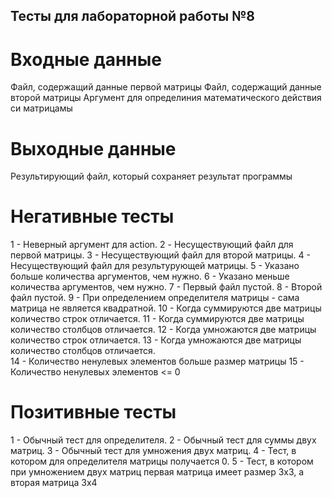 ## Тесты для лабораторной работы №8

# Входные данные

Файл, содержащий данные первой матрицы
Файл, содержащий данные второй матрицы
Аргумент для определиния математического действия си матрицамы

# Выходные данные
Результирующий файл, который сохраняет результат программы

# Негативные тесты

1 - Неверный аргумент для action. 
2 - Несуществующий файл для первой матрицы. 
3 - Несуществующий файл для второй матрицы. 
4 - Несуществующий файл для результурующей матрицы. 
5 - Указано больше количества аргументов, чем нужно. 
6 - Указано меньше количества аргументов, чем нужно. 
7 - Первый файл пустой. 
8 - Второй файл пустой. 
9 - При определением определителя матрицы - сама матрица не является квадратной. 
10 - Когда суммируются две матрицы количество строк отличается. 
11 - Когда суммируются две матрицы количество столбцов отличается. 
12 - Когда умножаются две матрицы количество строк отличается. 
13 - Когда умножаются две матрицы количество столбцов отличается.  
14 - Количество ненулевых элементов больше размер матрицы
15 - Количество ненулевых элементов <= 0

# Позитивные тесты
1 - Обычный тест для определителя. 
2 - Обычный тест для суммы двух матриц. 
3 - Обычный тест для умножения двух матриц. 
4 - Тест, в котором для определителя матрицы получается 0. 
5 - Тест, в котором при умножением двух матриц первая матрица имеет размер 3х3, а вторая матрица 3х4